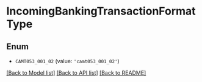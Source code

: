 # IncomingBankingTransactionFormatType


## Enum

* `CAMT053_001_02` (value: `'camt053_001_02'`)

[[Back to Model list]](../README.md#documentation-for-models) [[Back to API list]](../README.md#documentation-for-api-endpoints) [[Back to README]](../README.md)


